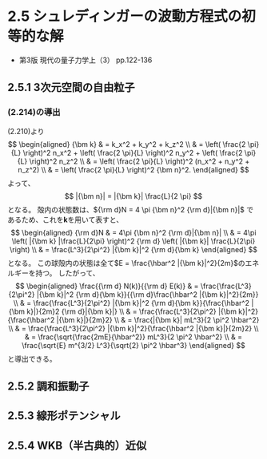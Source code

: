 # 2.5 シュレディンガーの波動方程式の初等的な解

- 第3版 現代の量子力学上（3） pp.122-136

## 2.5.1 3次元空間の自由粒子

### (2.214)の導出

(2.210)より
$$
\begin{aligned}
    {\bm k}
    & = k_x^2 + k_y^2 + k_z^2 \\
    & = \left( \frac{2 \pi}{L} \right)^2 n_x^2 + \left( \frac{2 \pi}{L} \right)^2 n_y^2 + \left( \frac{2 \pi}{L} \right)^2 n_z^2 \\
    & = \left( \frac{2 \pi}{L} \right)^2 (n_x^2 + n_y^2 + n_z^2) \\
    & = \left( \frac{2 \pi}{L} \right)^2 {\bm n}^2.
\end{aligned}
$$
よって、
$$
|{\bm n}| = |{\bm k}| \frac{L}{2 \pi}
$$
となる。
殻内の状態数は、${\rm d}N = 4 \pi {\bm n}^2 {\rm d}|{\bm n}|$
であるため、これを${\bm k}$を用いて表すと、
$$
\begin{aligned}
    {\rm d}N
    & = 4\pi {\bm n}^2 {\rm d}|{\bm n}| \\
    & = 4\pi \left( |{\bm k} |\frac{L}{2\pi} \right)^2 {\rm d} \left( |{\bm k}| \frac{L}{2\pi} \right) \\
    & = \frac{L^3}{2\pi^2} |{\bm k}|^2 {\rm d}{\bm k}
\end{aligned}
$$
となる。
この球殻内の状態は全て$E = \frac{\hbar^2 |{\bm k}|^2}{2m}$のエネルギーを持つ。
したがって、
$$
\begin{aligned}
    \frac{{\rm d} N(k)}{{\rm d} E(k)}
    & = \frac{\frac{L^3}{2\pi^2} |{\bm k}|^2 {\rm d}{\bm k}}{{\rm d}\frac{\hbar^2 |{\bm k}|^2}{2m}} \\
    & = \frac{\frac{L^3}{2\pi^2} |{\bm k}|^2 {\rm d}{\bm k}}{\frac{\hbar^2 |{\bm k}|}{2m}2 {\rm d}|{\bm k}|} \\
    & = \frac{\frac{L^3}{2\pi^2} |{\bm k}|^2}{\frac{\hbar^2 |{\bm k}|}{2m}2} \\
    & = \frac{|{\bm k}| mL^3}{2 \pi^2 \hbar^2} \\
    & = \frac{\frac{L^3}{2\pi^2} |{\bm k}|^2}{\frac{\hbar^2 |{\bm k}|}{2m}2} \\
    & = \frac{\sqrt{\frac{2mE}{\hbar^2}} mL^3}{2 \pi^2 \hbar^2} \\
    & = \frac{\sqrt{E} m^{3/2} L^3}{\sqrt{2} \pi^2 \hbar^3}
\end{aligned}
$$
と導出できる。

## 2.5.2 調和振動子

## 2.5.3 線形ポテンシャル

## 2.5.4 WKB（半古典的）近似
